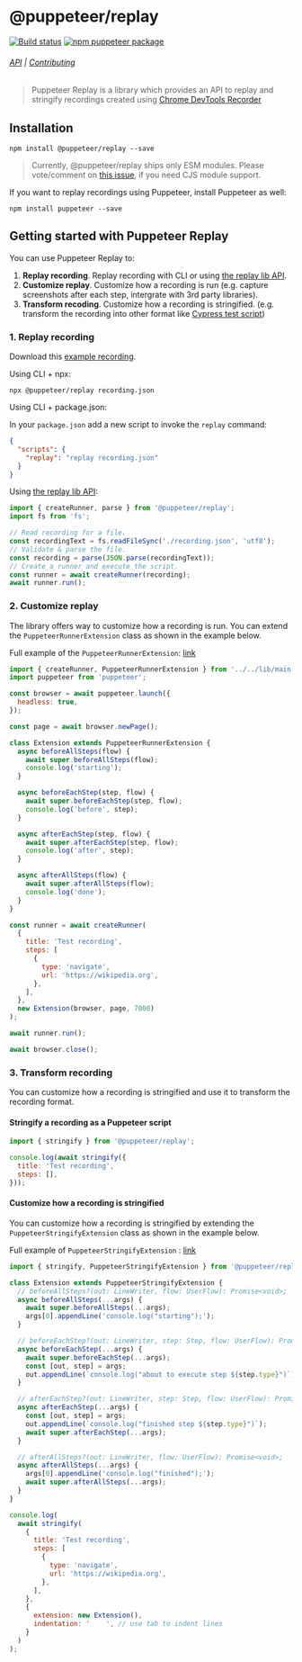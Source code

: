 # @puppeteer/replay

<!-- [START badges] -->

[![Build status](https://github.com/puppeteer/replay/workflows/run-checks/badge.svg)](https://github.com/puppeteer/replay/actions?query=workflow%3Arun-checks) [![npm puppeteer package](https://img.shields.io/npm/v/@puppeteer/replay.svg)](https://npmjs.org/package/@puppeteer/replay)

<!-- [END badges] -->

###### [API](https://github.com/puppeteer/replay/blob/main/docs/api) | [Contributing](https://github.com/puppeteer/replay/blob/main/docs/contributing.md)

> Puppeteer Replay is a library which provides an API to replay and stringify recordings created using [Chrome DevTools Recorder](https://developer.chrome.com/docs/devtools/recorder/)

## Installation

```
npm install @puppeteer/replay --save
```

> Currently, @puppeteer/replay ships only ESM modules. Please vote/comment on [this issue](https://github.com/puppeteer/replay/issues/26), if you need CJS module support.

If you want to replay recordings using Puppeteer, install Puppeteer as well:

```
npm install puppeteer --save
```
## Getting started with Puppeteer Replay

You can use Puppeteer Replay to:

1. **Replay recording**. Replay recording with CLI or using [the replay lib API](/examples/replay-from-file-using-puppeteer/main.js).
2. **Customize replay**. Customize how a recording is run (e.g. capture screenshots after each step, intergrate with 3rd party libraries).
3. **Transform recoding**. Customize how a recording is stringified. (e.g. transform the recording into other format like [Cypress test script](https://github.com/cypress-io/cypress-chrome-recorder))

### 1. Replay recording

Download this [example recording](https://storage.googleapis.com/web-dev-uploads/file/dPDCek3EhZgLQPGtEG3y0fTn4v82/vzQbv2rUfTz2DEmx06Gv.json).

Using CLI + npx:

```
npx @puppeteer/replay recording.json
```

Using CLI + package.json:

In your `package.json` add a new script to invoke the `replay` command:

```json
{
  "scripts": {
    "replay": "replay recording.json"
  }
}
```

Using [the replay lib API](/examples/replay-from-file-using-puppeteer/main.js):

```js
import { createRunner, parse } from '@puppeteer/replay';
import fs from 'fs';

// Read recording for a file.
const recordingText = fs.readFileSync('./recording.json', 'utf8');
// Validate & parse the file.
const recording = parse(JSON.parse(recordingText));
// Create a runner and execute the script.
const runner = await createRunner(recording);
await runner.run();
```

### 2. Customize replay

The library offers way to customize how a recording is run. You can extend
the `PuppeteerRunnerExtension` class as shown in the example below.

Full example of the `PuppeteerRunnerExtension`: [link](/examples/extend-runner/main.js)

```js
import { createRunner, PuppeteerRunnerExtension } from '../../lib/main.js';
import puppeteer from 'puppeteer';

const browser = await puppeteer.launch({
  headless: true,
});

const page = await browser.newPage();

class Extension extends PuppeteerRunnerExtension {
  async beforeAllSteps(flow) {
    await super.beforeAllSteps(flow);
    console.log('starting');
  }

  async beforeEachStep(step, flow) {
    await super.beforeEachStep(step, flow);
    console.log('before', step);
  }

  async afterEachStep(step, flow) {
    await super.afterEachStep(step, flow);
    console.log('after', step);
  }

  async afterAllSteps(flow) {
    await super.afterAllSteps(flow);
    console.log('done');
  }
}

const runner = await createRunner(
  {
    title: 'Test recording',
    steps: [
      {
        type: 'navigate',
        url: 'https://wikipedia.org',
      },
    ],
  },
  new Extension(browser, page, 7000)
);

await runner.run();

await browser.close();
```


### 3. Transform recording

You can customize how a recording is stringified and use it to transform the recording format.

#### Stringify a recording as a Puppeteer script

```js
import { stringify } from '@puppeteer/replay';

console.log(await stringify({
  title: 'Test recording',
  steps: [],
}));
```

#### Customize how a recording is stringified

You can customize how a recording is stringified by extending the `PuppeteerStringifyExtension` class as shown in the example below.

Full example of `PuppeteerStringifyExtension` : [link](/examples/extend-stringify/main.js)

```js
import { stringify, PuppeteerStringifyExtension } from '@puppeteer/replay';

class Extension extends PuppeteerStringifyExtension {
  // beforeAllSteps?(out: LineWriter, flow: UserFlow): Promise<void>;
  async beforeAllSteps(...args) {
    await super.beforeAllSteps(...args);
    args[0].appendLine('console.log("starting");');
  }

  // beforeEachStep?(out: LineWriter, step: Step, flow: UserFlow): Promise<void>;
  async beforeEachStep(...args) {
    await super.beforeEachStep(...args);
    const [out, step] = args;
    out.appendLine(`console.log("about to execute step ${step.type}")`);
  }

  // afterEachStep?(out: LineWriter, step: Step, flow: UserFlow): Promise<void>;
  async afterEachStep(...args) {
    const [out, step] = args;
    out.appendLine(`console.log("finished step ${step.type}")`);
    await super.afterEachStep(...args);
  }

  // afterAllSteps?(out: LineWriter, flow: UserFlow): Promise<void>;
  async afterAllSteps(...args) {
    args[0].appendLine('console.log("finished");');
    await super.afterAllSteps(...args);
  }
}

console.log(
  await stringify(
    {
      title: 'Test recording',
      steps: [
        {
          type: 'navigate',
          url: 'https://wikipedia.org',
        },
      ],
    },
    {
      extension: new Extension(),
      indentation: '	', // use tab to indent lines
    }
  )
);
```
